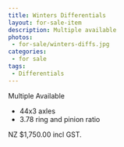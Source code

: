 ```yaml
---
title: Winters Differentials
layout: for-sale-item
description: Multiple available
photos:
 - for-sale/winters-diffs.jpg
categories:
 - for sale
tags:
 - Differentials
---
```


Multiple Available

- 44x3 axles
- 3.78 ring and pinion ratio

NZ $1,750.00 incl GST.
